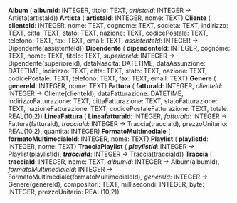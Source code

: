 **Album** (  **albumId**: INTEGER, titolo: TEXT, _artistaId_: INTEGER -> Artista(artistaId))
**Artista** (  **artistaId**: INTEGER, nome: TEXT)
**Cliente** (  **clienteId**: INTEGER, nome: TEXT, cognome: TEXT, societa: TEXT, indirizzo: TEXT, citta: TEXT, stato: TEXT, nazione: TEXT, codicePostale: TEXT, telefono: TEXT, fax: TEXT, email: TEXT, _assistenteId_: INTEGER -> Dipendente(assistenteId))
**Dipendente** (  **dipendenteId**: INTEGER, cognome: TEXT, nome: TEXT, titolo: TEXT, _superioreId_: INTEGER -> Dipendente(superioreId), dataNascita: DATETIME, dataAssunzione: DATETIME, indirizzo: TEXT, citta: TEXT, stato: TEXT, nazione: TEXT, codicePostale: TEXT, telefono: TEXT, fax: TEXT, email: TEXT)
**Genere** (  **genereId**: INTEGER, nome: TEXT)
**Fattura** (  **fatturaId**: INTEGER, _clienteId_: INTEGER -> Cliente(clienteId), dataFatturazione: DATETIME, indirizzoFatturazione: TEXT, cittaFatturazione: TEXT, statoFatturazione: TEXT, nazioneFatturazione: TEXT, codicePostaleFatturazione: TEXT, totale: REAL(10,2))
**LineaFattura** (  **LineafatturaId**: INTEGER, _fatturaId_: INTEGER -> Fattura(fatturaId), _tracciaId_: INTEGER -> Traccia(tracciaId), prezzoUnitario: REAL(10,2), quantita: INTEGER)
**FormatoMultimediale** (  **formatoMultimedialeId**: INTEGER, nome: TEXT)
**Playlist** (  **playlistId**: INTEGER, nome: TEXT)
**TracciaPlaylist** (  ***playlistId***: INTEGER -> Playlist(playlistId), ***tracciaId***: INTEGER -> Traccia(tracciaId))
**Traccia** (  **tracciaId**: INTEGER, nome: TEXT, _albumId_: INTEGER -> Album(albumId), _formatoMultimedialeId_: INTEGER -> FormatoMultimediale(formatoMultimedialeId), _genereId_: INTEGER -> Genere(genereId), compositori: TEXT, millisecondi: INTEGER, byte: INTEGER, prezzoUnitario: REAL(10,2))
